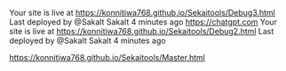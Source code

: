 Your site is live at https://konnitiwa768.github.io/Sekaitools/Debug3.html
Last deployed by @Sakalt Sakalt 4 minutes ago
https://chatgpt.com
Your site is live at https://konnitiwa768.github.io/Sekaitools/Debug2.html
Last deployed by @Sakalt Sakalt 4 minutes ago

https://konnitiwa768.github.io/Sekaitools/Master.html



